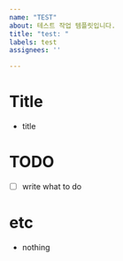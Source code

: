 ```yaml
---
name: "TEST"
about: 테스트 작업 템플릿입니다.
title: "test: "
labels: test
assignees: ''

---
```


# Title

- title

# TODO

- [ ] write what to do

# etc

- nothing
